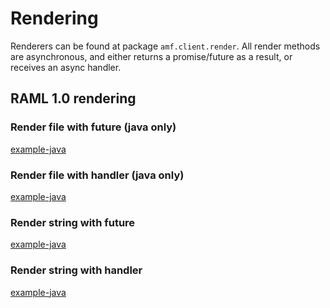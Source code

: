 # Rendering

Renderers can be found at package ```amf.client.render```. All render methods are asynchronous, and either returns a promise/future as a result, or receives an async handler.

## RAML 1.0 rendering

### Render file with future (java only)

[example-java](https://raw.githubusercontent.com/mulesoft/amf-examples/snapshot/src/main/java/co/acme/render/Raml10Rendering.java#raml-10-render-file-future)

### Render file with handler (java only)

[example-java](https://raw.githubusercontent.com/mulesoft/amf-examples/snapshot/src/main/java/co/acme/render/Raml10Rendering.java#raml-10-render-file-handler)

### Render string with future

[example-java](https://raw.githubusercontent.com/mulesoft/amf-examples/snapshot/src/main/java/co/acme/render/Raml10Rendering.java#raml-10-render-string-future)


### Render string with handler

[example-java](https://raw.githubusercontent.com/mulesoft/amf-examples/snapshot/src/main/java/co/acme/render/Raml10Rendering.java#raml-10-render-string-handler)
